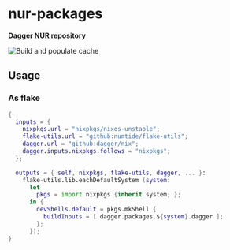 # nur-packages

**Dagger [NUR](https://github.com/nix-community/NUR) repository**

<!-- Remove this if you don't use github actions -->
![Build and populate cache](https://github.com/dagger/nix/workflows/Build%20and%20populate%20cache/badge.svg)

## Usage

### As flake

```nix
{
  inputs = {
    nixpkgs.url = "nixpkgs/nixos-unstable";
    flake-utils.url = "github:numtide/flake-utils";
    dagger.url = "github:dagger/nix";
    dagger.inputs.nixpkgs.follows = "nixpkgs";
  };

  outputs = { self, nixpkgs, flake-utils, dagger, ... }:
    flake-utils.lib.eachDefaultSystem (system:
      let
        pkgs = import nixpkgs {inherit system; };
      in {
        devShells.default = pkgs.mkShell {
          buildInputs = [ dagger.packages.${system}.dagger ];
        };
      });
}
```
